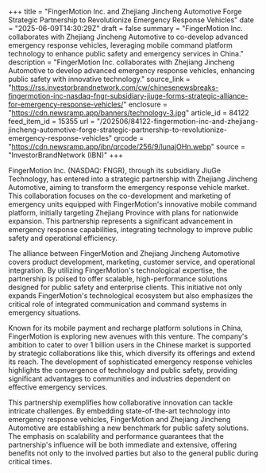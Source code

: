+++
title = "FingerMotion Inc. and Zhejiang Jincheng Automotive Forge Strategic Partnership to Revolutionize Emergency Response Vehicles"
date = "2025-06-09T14:30:29Z"
draft = false
summary = "FingerMotion Inc. collaborates with Zhejiang Jincheng Automotive to co-develop advanced emergency response vehicles, leveraging mobile command platform technology to enhance public safety and emergency services in China."
description = "FingerMotion Inc. collaborates with Zhejiang Jincheng Automotive to develop advanced emergency response vehicles, enhancing public safety with innovative technology."
source_link = "https://rss.investorbrandnetwork.com/cw/chinesenewsbreaks-fingermotion-inc-nasdaq-fngr-subsidiary-jiuge-forms-strategic-alliance-for-emergency-response-vehicles/"
enclosure = "https://cdn.newsramp.app/banners/technology-3.jpg"
article_id = 84122
feed_item_id = 15355
url = "/202506/84122-fingermotion-inc-and-zhejiang-jincheng-automotive-forge-strategic-partnership-to-revolutionize-emergency-response-vehicles"
qrcode = "https://cdn.newsramp.app/ibn/qrcode/256/9/lunajOHn.webp"
source = "InvestorBrandNetwork (IBN)"
+++

<p>FingerMotion Inc. (NASDAQ: FNGR), through its subsidiary JiuGe Technology, has entered into a strategic partnership with Zhejiang Jincheng Automotive, aiming to transform the emergency response vehicle market. This collaboration focuses on the co-development and marketing of emergency units equipped with FingerMotion's innovative mobile command platform, initially targeting Zhejiang Province with plans for nationwide expansion. This partnership represents a significant advancement in emergency response capabilities, integrating technology to improve public safety and operational efficiency.</p><p>The alliance between FingerMotion and Zhejiang Jincheng Automotive covers product development, marketing, customer service, and operational integration. By utilizing FingerMotion's technological expertise, the partnership is poised to offer scalable, high-performance solutions designed for public safety and enterprise clients. This initiative not only expands FingerMotion's technological ecosystem but also emphasizes the critical role of integrated communication and command systems in emergency situations.</p><p>Known for its mobile payment and recharge platform solutions in China, FingerMotion is exploring new avenues with this venture. The company's ambition to cater to over 1 billion users in the Chinese market is supported by strategic collaborations like this, which diversify its offerings and extend its reach. The development of sophisticated emergency response vehicles highlights the convergence of technology and public safety, providing significant advantages to communities and industries dependent on effective emergency services.</p><p>This partnership exemplifies how collaborative innovation can tackle intricate challenges. By embedding state-of-the-art technology into emergency response vehicles, FingerMotion and Zhejiang Jincheng Automotive are establishing a new benchmark for public safety solutions. The emphasis on scalability and performance guarantees that the partnership's influence will be both immediate and extensive, offering benefits not only to the involved parties but also to the general public during critical times.</p>